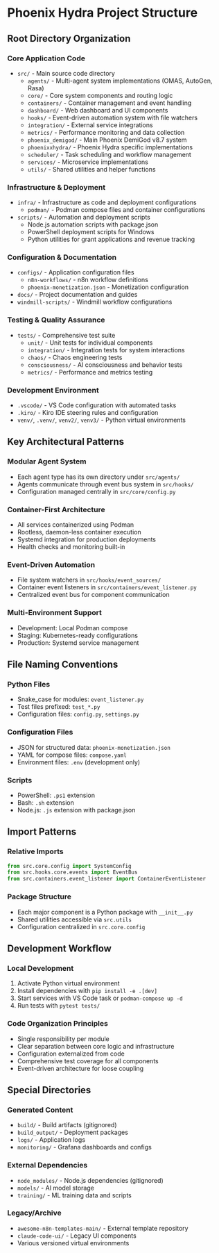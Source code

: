 # Phoenix Hydra Project Structure

## Root Directory Organization

### Core Application Code
- `src/` - Main source code directory
  - `agents/` - Multi-agent system implementations (OMAS, AutoGen, Rasa)
  - `core/` - Core system components and routing logic
  - `containers/` - Container management and event handling
  - `dashboard/` - Web dashboard and UI components
  - `hooks/` - Event-driven automation system with file watchers
  - `integration/` - External service integrations
  - `metrics/` - Performance monitoring and data collection
  - `phoenix_demigod/` - Main Phoenix DemiGod v8.7 system
  - `phoenixxhydra/` - Phoenix Hydra specific implementations
  - `scheduler/` - Task scheduling and workflow management
  - `services/` - Microservice implementations
  - `utils/` - Shared utilities and helper functions

### Infrastructure & Deployment
- `infra/` - Infrastructure as code and deployment configurations
  - `podman/` - Podman compose files and container configurations
- `scripts/` - Automation and deployment scripts
  - Node.js automation scripts with package.json
  - PowerShell deployment scripts for Windows
  - Python utilities for grant applications and revenue tracking

### Configuration & Documentation
- `configs/` - Application configuration files
  - `n8n-workflows/` - n8n workflow definitions
  - `phoenix-monetization.json` - Monetization configuration
- `docs/` - Project documentation and guides
- `windmill-scripts/` - Windmill workflow configurations

### Testing & Quality Assurance
- `tests/` - Comprehensive test suite
  - `unit/` - Unit tests for individual components
  - `integration/` - Integration tests for system interactions
  - `chaos/` - Chaos engineering tests
  - `consciousness/` - AI consciousness and behavior tests
  - `metrics/` - Performance and metrics testing

### Development Environment
- `.vscode/` - VS Code configuration with automated tasks
- `.kiro/` - Kiro IDE steering rules and configuration
- `venv/`, `.venv/`, `venv2/`, `venv3/` - Python virtual environments

## Key Architectural Patterns

### Modular Agent System
- Each agent type has its own directory under `src/agents/`
- Agents communicate through event bus system in `src/hooks/`
- Configuration managed centrally in `src/core/config.py`

### Container-First Architecture
- All services containerized using Podman
- Rootless, daemon-less container execution
- Systemd integration for production deployments
- Health checks and monitoring built-in

### Event-Driven Automation
- File system watchers in `src/hooks/event_sources/`
- Container event listeners in `src/containers/event_listener.py`
- Centralized event bus for component communication

### Multi-Environment Support
- Development: Local Podman compose
- Staging: Kubernetes-ready configurations
- Production: Systemd service management

## File Naming Conventions

### Python Files
- Snake_case for modules: `event_listener.py`
- Test files prefixed: `test_*.py`
- Configuration files: `config.py`, `settings.py`

### Configuration Files
- JSON for structured data: `phoenix-monetization.json`
- YAML for compose files: `compose.yaml`
- Environment files: `.env` (development only)

### Scripts
- PowerShell: `.ps1` extension
- Bash: `.sh` extension
- Node.js: `.js` extension with package.json

## Import Patterns

### Relative Imports
```python
from src.core.config import SystemConfig
from src.hooks.core.events import EventBus
from src.containers.event_listener import ContainerEventListener
```

### Package Structure
- Each major component is a Python package with `__init__.py`
- Shared utilities accessible via `src.utils`
- Configuration centralized in `src.core.config`

## Development Workflow

### Local Development
1. Activate Python virtual environment
2. Install dependencies with `pip install -e .[dev]`
3. Start services with VS Code task or `podman-compose up -d`
4. Run tests with `pytest tests/`

### Code Organization Principles
- Single responsibility per module
- Clear separation between core logic and infrastructure
- Configuration externalized from code
- Comprehensive test coverage for all components
- Event-driven architecture for loose coupling

## Special Directories

### Generated Content
- `build/` - Build artifacts (gitignored)
- `build_output/` - Deployment packages
- `logs/` - Application logs
- `monitoring/` - Grafana dashboards and configs

### External Dependencies
- `node_modules/` - Node.js dependencies (gitignored)
- `models/` - AI model storage
- `training/` - ML training data and scripts

### Legacy/Archive
- `awesome-n8n-templates-main/` - External template repository
- `claude-code-ui/` - Legacy UI components
- Various versioned virtual environments
